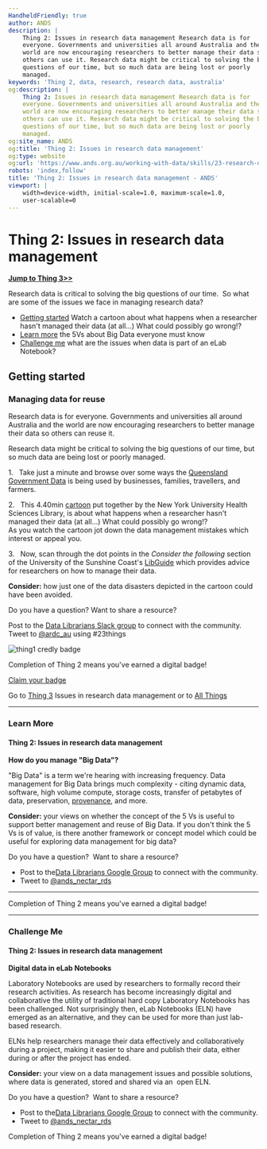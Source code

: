 ```yaml
---
HandheldFriendly: true
author: ANDS
description: |
    Thing 2: Issues in research data management Research data is for
    everyone. Governments and universities all around Australia and the
    world are now encouraging researchers to better manage their data so
    others can use it. Research data might be critical to solving the big
    questions of our time, but so much data are being lost or poorly
    managed.
keywords: 'Thing 2, data, research, research data, australia'
og:description: |
    Thing 2: Issues in research data management Research data is for
    everyone. Governments and universities all around Australia and the
    world are now encouraging researchers to better manage their data so
    others can use it. Research data might be critical to solving the big
    questions of our time, but so much data are being lost or poorly
    managed.
og:site_name: ANDS
og:title: 'Thing 2: Issues in research data management'
og:type: website
og:url: 'https://www.ands.org.au/working-with-data/skills/23-research-data-things/all23/thing-2'
robots: 'index,follow'
title: 'Thing 2: Issues in research data management - ANDS'
viewport: |
    width=device-width, initial-scale=1.0, maximum-scale=1.0,
    user-scalable=0
---
```

# Thing 2: Issues in research data management

**[Jump to Thing 3&gt;&gt;](thing-3.md)**

Research data is critical to solving the big questions of our time.  So
what are some of the issues we face in managing research data?

* [Getting started](#getting-started) Watch a cartoon about what happens when a
    researcher hasn't managed their data (at all…) What could possibly
    go wrong!?
* [Learn more](#learn-more) the 5Vs about Big Data everyone must know
* [Challenge me](#challenge-me) what are the issues when data is part of an eLab
    Notebook?

## Getting started

### Managing data for reuse

Research data is for everyone. Governments and universities all around
Australia and the world are now encouraging researchers to better manage
their data so others can reuse it.

Research data might be critical to solving the big questions of our
time, but so much data are being lost or poorly managed.

1.   Take just a minute and browse over some ways the [Queensland
Government
Data](https://data.qld.gov.au/article/case-studies "Queensland government using data")
is being used by businesses, families, travellers, and farmers.

2.   This 4.40min
[cartoon](https://www.youtube.com/watch?v=66oNv_DJuPc "YouTube cartoon")
put together by the New York University Health Sciences Library, is
about what happens when a researcher hasn't managed their data (at all…)
What could possibly go wrong!?\
As you watch the cartoon jot down the data management mistakes which
interest or appeal you.

3.   Now, scan through the dot points in the *Consider the following*
section of the University of the Sunshine Coast's
[LibGuide](http://libguides.usc.edu.au/c.php?g=508408&p=3477838 "USC libguide - Consider the following")
which provides advice for researchers on how to manage their data.

**Consider:** how just one of the data disasters depicted in the cartoon
could have been avoided.

Do you have a question? Want to share a resource?

Post to the [Data Librarians Slack group](https://tiny.cc/data-librarians) to connect with the community.
Tweet to [@ardc_au](https://twitter.com/ardc_au) using \#23things

![thing1 credly badge](../images/Badge-thing1.png)

Completion of Thing 2 means you've earned a digital badge!

[Claim your badge](https://credly.com/claim/65861/085-033C-95D)

Go to [Thing 3](thing-3.md "thing 3")
Issues in research data management or to [All Things](index.md)

------------------------------------------------------------------------

### Learn More

#### Thing 2: Issues in research data management

**How do you manage "Big Data"?**


"Big Data" is a term we're hearing with increasing frequency. Data
management for Big Data brings much complexity - citing dynamic data,
software, high volume compute, storage costs, transfer of petabytes of
data, preservation,
[provenance](https://www.ands.org.au/working-with-data/publishing-and-reusing-data/data-provenance "Data provenance"),
and more.

**Consider:** your views on whether the concept of the 5 Vs is useful to
support better management and reuse of Big Data. If you don't think the
5 Vs is of value, is there another framework or concept model which
could be useful for exploring data management for big data?

Do you have a question?  Want to share a resource?

-   Post to the[Data Librarians Google
    Group](https://plus.google.com/u/0/communities/105455769899183786145)
    to connect with the community.
-   Tweet to
    [@ands\_nectar\_rds](http://twitter.com/ands_nectar_rds "ANDS Nectar RDS on Twitter")


------------------------------------------------------------------------

Completion of Thing 2 means you've earned a digital badge!



------------------------------------------------------------------------

### Challenge Me

#### Thing 2: Issues in research data management

**Digital data in eLab Notebooks**

Laboratory Notebooks are used by researchers to formally record their
research activities. As research has become increasingly digital and
collaborative the utility of traditional hard copy Laboratory Notebooks
has been challenged. Not surprisingly then, eLab Notebooks (ELN) have
emerged as an alternative, and they can be used for more than just
lab-based research.

ELNs help researchers manage their data effectively and collaboratively
during a project, making it easier to share and publish their data,
either during or after the project has ended.

**Consider:** your view on a data management issues and possible
solutions, where data is generated, stored and shared via an  open ELN.

Do you have a question?  Want to share a resource?

-   Post to the[Data Librarians Google
    Group](https://plus.google.com/u/0/communities/105455769899183786145)
    to connect with the community.
-   Tweet to
    [@ands\_nectar\_rds](http://twitter.com/ands_nectar_rds "ANDS Nectar RDS on Twitter")

Completion of Thing 2 means you've earned a digital badge!
